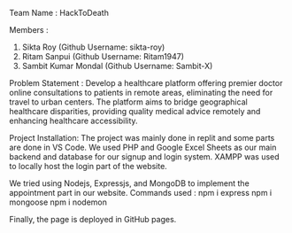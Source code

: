 Team Name : HackToDeath

Members :

1. Sikta Roy (Github Username: sikta-roy)
2. Ritam Sanpui (Github Username: Ritam1947)
3. Sambit Kumar Mondal (Github Username: Sambit-X)
   
Problem Statement :
Develop a healthcare platform offering premier doctor online consultations to patients in remote areas, eliminating the need for travel to urban centers. The platform aims to bridge geographical healthcare disparities, providing quality medical advice remotely and enhancing healthcare accessibility.

Project Installation:
The project was mainly done in replit and some parts are done in VS Code.
We used PHP and Google Excel Sheets as our main backend and database for our signup and login system.
XAMPP was used to locally host the login part of the website.

We tried using Nodejs, Expressjs, and MongoDB to implement the appointment part in our website.
Commands used :
npm i express
npm i mongoose
npm i nodemon

Finally, the page is deployed in GitHub pages.
